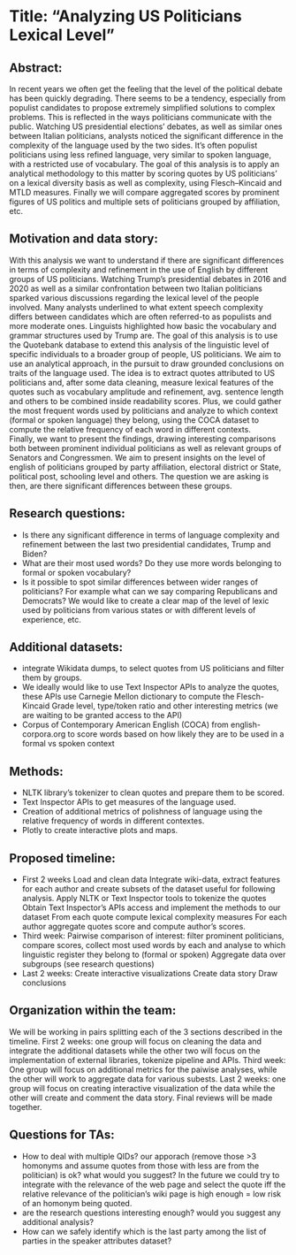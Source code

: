 # Title: “Analyzing US Politicians Lexical Level” 

## Abstract:
In recent years we often get the feeling that the level of the political debate has been quickly degrading. There seems to be a tendency, especially from populist candidates to propose extremely simplified solutions to complex problems. This is reflected in the ways politicians communicate with the public. Watching US presidential elections’ debates, as well as similar ones between Italian politicians, analysts noticed the significant difference in the complexity of the language used by the two sides. It’s often populist politicians using less refined language, very similar to spoken language, with a restricted use of vocabulary. The goal of this analysis is to apply an analytical methodology to this matter by scoring quotes by US politicians’ on a lexical diversity basis as well as complexity, using Flesch–Kincaid and MTLD measures. Finally we will compare aggregated scores by prominent figures of US politics and multiple sets of politicians grouped by affiliation, etc. 

## Motivation and data story:
With this analysis we want to understand if there are significant differences in terms of complexity and refinement in the use of English by different groups of US politicians. Watching Trump’s presidential debates in 2016 and 2020 as well as a similar confrontation between two Italian politicians sparked various discussions regarding the lexical level of the people involved. Many analysts underlined to what extent speech complexity differs between candidates which are often referred-to as populists and more moderate ones. Linguists highlighted how basic the vocabulary and grammar structures used by Trump are.
The goal of this analysis is to use the Quotebank database to extend this analysis of the linguistic level of specific individuals to a broader group of people, US politicians. We aim to use an analytical approach, in the pursuit to draw grounded conclusions on traits of the language used. The idea is to extract quotes attributed to US politicians and, after some data cleaning, measure lexical features of the quotes such as vocabulary amplitude and refinement, avg. sentence length and others to be combined inside readability scores. Plus, we could gather the most frequent words used by politicians and analyze to which context (formal or spoken language) they belong, using the COCA dataset to compute the relative frequency of each word in different contexts.  
Finally, we want to present the findings, drawing interesting comparisons both between prominent individual politicians as well as relevant groups of Senators and Congressmen. We aim to present insights on the level of english of politicians grouped by party affiliation, electoral district or State, political post, schooling level and others. The question we are asking is then, are there significant differences between these groups. 

## Research questions:
- Is there any significant difference in terms of language complexity and refinement between the last two presidential candidates, Trump and Biden?
- What are their most used words? Do they use more words belonging to formal or spoken vocabulary?
- Is it possible to spot similar differences between wider ranges of politicians? For example what can we say comparing Republicans and Democrats? We would like to create a clear map of the level of lexic used by politicians from various states or with different levels of experience, etc. 

## Additional datasets:
- integrate Wikidata dumps, to select quotes from US politicians and filter them by groups.
- We ideally would like to use Text Inspector APIs to analyze the quotes, these APIs use Carnegie Mellon dictionary to compute the Flesch-Kincaid Grade level, type/token ratio and other interesting metrics (we are waiting to be granted access to the API)
- Corpus of Contemporary American English (COCA) from english-corpora.org to score words based on how likely they are to be used in a formal vs spoken context

## Methods:
- NLTK library’s tokenizer to clean quotes and prepare them to be scored.  
- Text Inspector APIs to get measures of the language used.
- Creation of additional metrics of polishness of language using the relative frequency of words in different contextes. 
- Plotly to create interactive plots and maps.

## Proposed timeline:
- First 2 weeks
Load and clean data
Integrate wiki-data, extract features for each author and create subsets of the dataset useful for following analysis.
Apply NLTK or Text Inspector tools to tokenize the quotes
Obtain Text Inspector’s APIs access and implement the methods to our dataset
From each quote compute lexical complexity measures
For each author aggregate quotes score and compute author’s scores.
- Third week:
Pairwise comparison of interest: filter prominent politicians, compare scores, collect most used words by each and analyse to which linguistic register they belong to (formal or spoken)
Aggregate data over subgroups (see research questions)
- Last 2 weeks:
Create interactive visualizations 
Create data story
Draw conclusions

## Organization within the team:
We will be working in pairs splitting each of the 3 sections described in the timeline. 
First 2 weeks: one group will focus on cleaning the data and integrate the additional datasets while the other two will focus on the implementation of external libraries, tokenize pipeline and APIs.
Third week: One group will focus on additional metrics for the paiwise analyses, while the other will work to aggregate data for various subests.
Last 2 weeks: one group will focus on creating interactive visualization of the data while the other will create and comment the data story. Final reviews will be made together.

## Questions for TAs:
- How to deal with multiple QIDs? our apporach (remove those >3 homonyms and assume quotes from those with less are from the politician) is ok? what would you suggest? In the future we could try to integrate with the relevance of the web page and select the quote iff the relative relevance of the politician’s wiki page is high enough = low risk of an homonym being quoted.
- are the research questions interesting enough? would you suggest any additional analysis?
- How can we safely identify which is the last party among the list of parties in the speaker attributes dataset?
